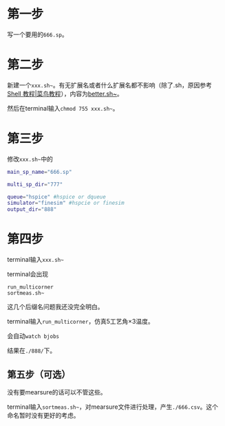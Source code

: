 # 第一步

写一个要用的`666.sp`。

# 第二步

新建一个`xxx.sh~`。有无扩展名或者什么扩展名都不影响（除了.sh，原因参考[Shell 教程|菜鸟教程](https://www.runoob.com/linux/linux-shell.html)），内容为[better.sh~](./better.sh~)。

然后在terminal输入`chmod 755 xxx.sh~`。

# 第三步

修改`xxx.sh~`中的

```bash
main_sp_name="666.sp" 

multi_sp_dir="777"

queue="hspice" #hspice or dqueue
simulator="finesim" #hspcie or finesim
output_dir="888"
```

# 第四步

terminal输入`xxx.sh~`

terminal会出现

```
run_multicorner
sortmeas.sh~
```

这几个后缀名问题我还没完全明白。

terminal输入`run_multicorner`，仿真5工艺角×3温度。

会自动`watch bjobs`

结果在`./888/`下。

## 第五步（可选）

没有要mearsure的话可以不管这些。

terminal输入`sortmeas.sh~`，对mearsure文件进行处理，产生`./666.csv`。这个命名暂时没有更好的考虑。